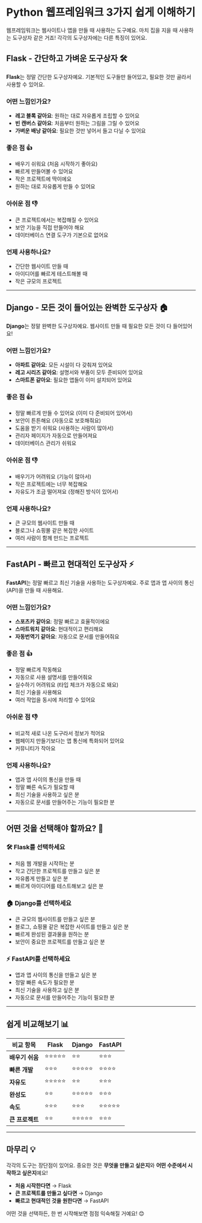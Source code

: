 # Python 웹프레임워크 3가지 쉽게 이해하기

웹프레임워크는 웹사이트나 앱을 만들 때 사용하는 도구예요. 마치 집을 지을 때 사용하는 도구상자 같은 거죠! 각각의 도구상자에는 다른 특징이 있어요.

## Flask - 간단하고 가벼운 도구상자 🛠️

**Flask**는 정말 간단한 도구상자예요. 기본적인 도구들만 들어있고, 필요한 것만 골라서 사용할 수 있어요.

### 어떤 느낌인가요?
- **레고 블록 같아요**: 원하는 대로 자유롭게 조립할 수 있어요
- **빈 캔버스 같아요**: 처음부터 원하는 그림을 그릴 수 있어요
- **가벼운 배낭 같아요**: 필요한 것만 넣어서 들고 다닐 수 있어요

### 좋은 점 👍
- 배우기 쉬워요 (처음 시작하기 좋아요)
- 빠르게 만들어볼 수 있어요
- 작은 프로젝트에 딱이에요
- 원하는 대로 자유롭게 만들 수 있어요

### 아쉬운 점 👎
- 큰 프로젝트에서는 복잡해질 수 있어요
- 보안 기능을 직접 만들어야 해요
- 데이터베이스 연결 도구가 기본으로 없어요

### 언제 사용하나요?
- 간단한 웹사이트 만들 때
- 아이디어를 빠르게 테스트해볼 때
- 작은 규모의 프로젝트

---

## Django - 모든 것이 들어있는 완벽한 도구상자 🏠

**Django**는 정말 완벽한 도구상자예요. 웹사이트 만들 때 필요한 모든 것이 다 들어있어요!

### 어떤 느낌인가요?
- **아파트 같아요**: 모든 시설이 다 갖춰져 있어요
- **레고 시리즈 같아요**: 설명서와 부품이 모두 준비되어 있어요
- **스마트폰 같아요**: 필요한 앱들이 이미 설치되어 있어요

### 좋은 점 👍
- 정말 빠르게 만들 수 있어요 (이미 다 준비되어 있어서)
- 보안이 튼튼해요 (자동으로 보호해줘요)
- 도움을 받기 쉬워요 (사용하는 사람이 많아서)
- 관리자 페이지가 자동으로 만들어져요
- 데이터베이스 관리가 쉬워요

### 아쉬운 점 👎
- 배우기가 어려워요 (기능이 많아서)
- 작은 프로젝트에는 너무 복잡해요
- 자유도가 조금 떨어져요 (정해진 방식이 있어서)

### 언제 사용하나요?
- 큰 규모의 웹사이트 만들 때
- 블로그나 쇼핑몰 같은 복잡한 사이트
- 여러 사람이 함께 만드는 프로젝트

---

## FastAPI - 빠르고 현대적인 도구상자 ⚡

**FastAPI**는 정말 빠르고 최신 기술을 사용하는 도구상자예요. 주로 앱과 앱 사이의 통신(API)을 만들 때 사용해요.

### 어떤 느낌인가요?
- **스포츠카 같아요**: 정말 빠르고 효율적이에요
- **스마트워치 같아요**: 현대적이고 편리해요
- **자동번역기 같아요**: 자동으로 문서를 만들어줘요

### 좋은 점 👍
- 정말 빠르게 작동해요
- 자동으로 사용 설명서를 만들어줘요
- 실수하기 어려워요 (타입 체크가 자동으로 돼요)
- 최신 기술을 사용해요
- 여러 작업을 동시에 처리할 수 있어요

### 아쉬운 점 👎
- 비교적 새로 나온 도구라서 정보가 적어요
- 웹페이지 만들기보다는 앱 통신에 특화되어 있어요
- 커뮤니티가 작아요

### 언제 사용하나요?
- 앱과 앱 사이의 통신을 만들 때
- 정말 빠른 속도가 필요할 때
- 최신 기술을 사용하고 싶은 분
- 자동으로 문서를 만들어주는 기능이 필요한 분

---

## 어떤 것을 선택해야 할까요? 🤔

### 🛠️ Flask를 선택하세요
- 처음 웹 개발을 시작하는 분
- 작고 간단한 프로젝트를 만들고 싶은 분
- 자유롭게 만들고 싶은 분
- 빠르게 아이디어를 테스트해보고 싶은 분

### 🏠 Django를 선택하세요
- 큰 규모의 웹사이트를 만들고 싶은 분
- 블로그, 쇼핑몰 같은 복잡한 사이트를 만들고 싶은 분
- 빠르게 완성된 결과물을 원하는 분
- 보안이 중요한 프로젝트를 만들고 싶은 분

### ⚡ FastAPI를 선택하세요
- 앱과 앱 사이의 통신을 만들고 싶은 분
- 정말 빠른 속도가 필요한 분
- 최신 기술을 사용하고 싶은 분
- 자동으로 문서를 만들어주는 기능이 필요한 분

---

## 쉽게 비교해보기 📊

| 비교 항목 | Flask | Django | FastAPI |
|-----------|-------|--------|---------|
| **배우기 쉬움** | ⭐⭐⭐⭐⭐ | ⭐⭐ | ⭐⭐⭐ |
| **빠른 개발** | ⭐⭐⭐ | ⭐⭐⭐⭐⭐ | ⭐⭐⭐⭐ |
| **자유도** | ⭐⭐⭐⭐⭐ | ⭐⭐ | ⭐⭐⭐ |
| **완성도** | ⭐⭐ | ⭐⭐⭐⭐⭐ | ⭐⭐⭐ |
| **속도** | ⭐⭐⭐ | ⭐⭐⭐ | ⭐⭐⭐⭐⭐ |
| **큰 프로젝트** | ⭐⭐ | ⭐⭐⭐⭐⭐ | ⭐⭐⭐ |

---

## 마무리 💡

각각의 도구는 장단점이 있어요. 중요한 것은 **무엇을 만들고 싶은지**와 **어떤 수준에서 시작하고 싶은지**예요!

- **처음 시작한다면** → Flask
- **큰 프로젝트를 만들고 싶다면** → Django  
- **빠르고 현대적인 것을 원한다면** → FastAPI

어떤 것을 선택하든, 한 번 시작해보면 점점 익숙해질 거예요! 😊


